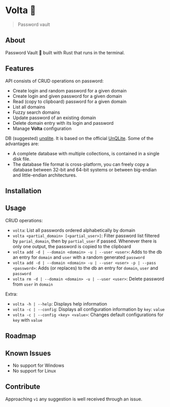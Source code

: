 # Volta 🔐

> Password vault

## About

Password Vault 🔐 built with Rust that runs in the terminal.

## Features

API consists of CRUD operations on password:

*   Create login and random password for a given domain
*   Create login and given password for a given domain
*   Read (copy to clipboard) password for a given domain
*   List all domains
*   Fuzzy search domains
*   Update password of an existing domain
*   Delete domain entry with its login and password
*   Manage **Volta** configuration

DB (suggested) [unqlite](https://docs.rs/unqlite/latest/unqlite/).
It is based on the official [UnQLite](https://unqlite.org/index.html).
Some of the advantages are:

*   A complete database with multiple collections, is contained in a single disk file.
*   The database file format is cross-platform, you can freely copy a database between 32-bit and 64-bit systems or between big-endian and little-endian architectures.

## Installation

## Usage

CRUD operations:

*   `volta`: List all passwords ordered alphabetically by domain
*   `volta <partial_domain> [<partial_user>]`: Filter password list filtered by `parial_domain`, then by `partial_user` if passed.
    Whenever there is only one output, the password is copied to the clipboard
*   `volta add -d | --domain <domain> -u | --user <user>`: Adds to the db an entry for `domain` and `user` with a random generated `password`
*   `volta add -d | --domain <domain> -u | --user <user> -p | --pass <password>`: Adds (or replaces) to the db an entry for `domain`, `user` and `password`
*   `volta rm -d | --domain <domain> -u | --user <user>`: Delete password from `user` in `domain`

Extra:

*   `volta -h | --help`: Displays help information
*   `volta -c | --config`: Displays all configuration information by `key`: `value`
*   `volta -c | --config <key> <value>`: Changes default configurations for `key` with `value`

## Roadmap

## Known Issues

*   No support for Windows
*   No support for Linux

## Contribute

Approaching `v1` any suggestion is well received through an issue.
